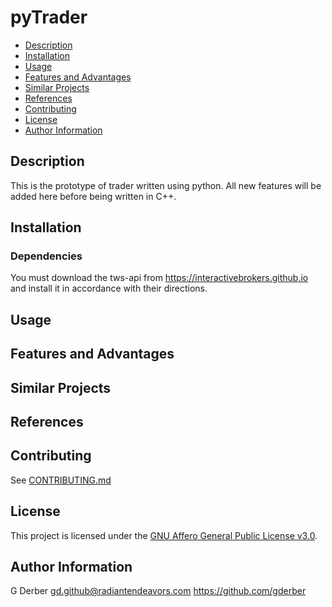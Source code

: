 pyTrader
==========

- [Description](#description)
- [Installation](#installation)
- [Usage](#usage)
- [Features and Advantages](#features-and-advantages)
- [Similar Projects](#similar-projects)
- [References](#references)
- [Contributing](#contributing)
- [License](#license)
- [Author Information](#author-information)

## Description

This is the prototype of trader written using python.  All new features will be added here before being written in C++.


## Installation

### Dependencies

You must download the tws-api from https://interactivebrokers.github.io and install it in accordance with their directions.

## Usage

## Features and Advantages

## Similar Projects

## References

## Contributing

See [CONTRIBUTING.md](../CONTRIBUTING.md)

## License

This project is licensed under the [GNU Affero General Public License v3.0](LICENSE.md).

## Author Information

G Derber gd.github@radiantendeavors.com https://github.com/gderber
